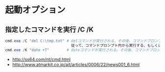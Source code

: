﻿# 起動オプション

## 指定したコマンドを実行 /C /K

```powershell
cmd.exe /C "del C:\tmp.txt" # delコマンドが実行される。その後、コマンドプロンプトは終了する（Win+Rなどで実行した場合はウィンドウが閉じる）。
                              従って、コマンドプロンプト内から実行する、もしくは実行結果を確認する必要がない場合は便利。
cmd.exe /K "date +T"        # dateコマンドが実行される。その後、コマンドプロンプトはそのまま（ウィンドウは開いたまま）。
```



- http://ss64.com/nt/cmd.html
- http://www.atmarkit.co.jp/ait/articles/0006/22/news001_6.html
